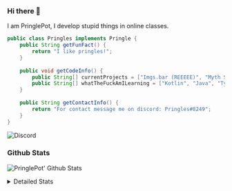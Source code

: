 ### Hi there 👋

I am PringlePot, I develop stupid things in online classes. 

```java
public class Pringles implements Pringle {
    public String getFunFact() {
        return "I like pringles!";
    }
    
    public void getCodeInfo() {
        public String[] currentProjects = ["Imgs.bar (REEEEE)", "Myth Sniper (Dead)"];
        public String[] whatTheFuckAmILearning = ["Kotlin", "Java", "Typescript", "NextJS"];
    }
    
    public String getContactInfo() {
        return "For contact message me on discord: Pringles#8249";
    }
}
```
![Discord](https://discord.c99.nl/widget/theme-1/226911291636318208.png)


### Github Stats
![PringlePot' Github Stats](https://github-readme-stats.vercel.app/api?username=PringlePot&show_icons=true&theme=dark)

<details>
  <summary>Detailed Stats</summary>
    
<!--START_SECTION:waka-->
![Lines of code](https://img.shields.io/badge/From%20Hello%20World%20I%27ve%20Written-96918%20lines%20of%20code-blue)

**🐱 My Github Data** 

> 🏆 443 Contributions in the Year 2021
 > 
> 📦 86.2 kB Used in Github's Storage 
 > 
> 💼 Opted to Hire
 > 
> 📜 7 Public Repositories 
 > 
> 🔑 9 Private Repositories  
 > 
**I'm an Early 🐤** 

```text
🌞 Morning    87 commits     █████░░░░░░░░░░░░░░░░░░░░   22.6% 
🌆 Daytime    149 commits    █████████░░░░░░░░░░░░░░░░   38.7% 
🌃 Evening    149 commits    █████████░░░░░░░░░░░░░░░░   38.7% 
🌙 Night      0 commits      ░░░░░░░░░░░░░░░░░░░░░░░░░   0.0%

```
📅 **I'm Most Productive on Sunday** 

```text
Monday       64 commits     ████░░░░░░░░░░░░░░░░░░░░░   16.62% 
Tuesday      22 commits     █░░░░░░░░░░░░░░░░░░░░░░░░   5.71% 
Wednesday    59 commits     ███░░░░░░░░░░░░░░░░░░░░░░   15.32% 
Thursday     53 commits     ███░░░░░░░░░░░░░░░░░░░░░░   13.77% 
Friday       34 commits     ██░░░░░░░░░░░░░░░░░░░░░░░   8.83% 
Saturday     65 commits     ████░░░░░░░░░░░░░░░░░░░░░   16.88% 
Sunday       88 commits     █████░░░░░░░░░░░░░░░░░░░░   22.86%

```


📊 **This Week I Spent My Time On** 

```text
💬 Programming Languages: 
TypeScript               1 hr 45 mins        ███████████████████████░░   93.68% 
Other                    4 mins              █░░░░░░░░░░░░░░░░░░░░░░░░   4.15% 
JSON                     2 mins              ░░░░░░░░░░░░░░░░░░░░░░░░░   2.16%

🔥 Editors: 
IntelliJ                 1 hr 50 mins        ████████████████████████░   97.84% 
Sublime Text             2 mins              ░░░░░░░░░░░░░░░░░░░░░░░░░   2.16%

```

**I Mostly Code in Java** 

```text
Java                     5 repos             ██████████░░░░░░░░░░░░░░░   41.67% 
Python                   2 repos             ████░░░░░░░░░░░░░░░░░░░░░   16.67% 
Kotlin                   1 repo              ██░░░░░░░░░░░░░░░░░░░░░░░   8.33% 
CSS                      1 repo              ██░░░░░░░░░░░░░░░░░░░░░░░   8.33% 
JavaScript               1 repo              ██░░░░░░░░░░░░░░░░░░░░░░░   8.33%

```



 Last Updated on 12/07/2021
<!--END_SECTION:waka-->
</details>
